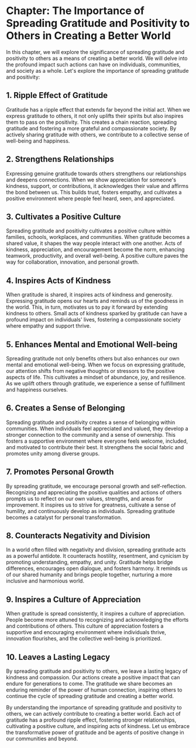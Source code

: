 Chapter: The Importance of Spreading Gratitude and Positivity to Others in Creating a Better World
==================================================================================================

In this chapter, we will explore the significance of spreading gratitude and positivity to others as a means of creating a better world. We will delve into the profound impact such actions can have on individuals, communities, and society as a whole. Let's explore the importance of spreading gratitude and positivity:

**1. Ripple Effect of Gratitude**
---------------------------------

Gratitude has a ripple effect that extends far beyond the initial act. When we express gratitude to others, it not only uplifts their spirits but also inspires them to pass on the positivity. This creates a chain reaction, spreading gratitude and fostering a more grateful and compassionate society. By actively sharing gratitude with others, we contribute to a collective sense of well-being and happiness.

**2. Strengthens Relationships**
--------------------------------

Expressing genuine gratitude towards others strengthens our relationships and deepens connections. When we show appreciation for someone's kindness, support, or contributions, it acknowledges their value and affirms the bond between us. This builds trust, fosters empathy, and cultivates a positive environment where people feel heard, seen, and appreciated.

**3. Cultivates a Positive Culture**
------------------------------------

Spreading gratitude and positivity cultivates a positive culture within families, schools, workplaces, and communities. When gratitude becomes a shared value, it shapes the way people interact with one another. Acts of kindness, appreciation, and encouragement become the norm, enhancing teamwork, productivity, and overall well-being. A positive culture paves the way for collaboration, innovation, and personal growth.

**4. Inspires Acts of Kindness**
--------------------------------

When gratitude is shared, it inspires acts of kindness and generosity. Expressing gratitude opens our hearts and reminds us of the goodness in the world. This, in turn, motivates us to pay it forward by extending kindness to others. Small acts of kindness sparked by gratitude can have a profound impact on individuals' lives, fostering a compassionate society where empathy and support thrive.

**5. Enhances Mental and Emotional Well-being**
-----------------------------------------------

Spreading gratitude not only benefits others but also enhances our own mental and emotional well-being. When we focus on expressing gratitude, our attention shifts from negative thoughts or stressors to the positive aspects of life. This cultivates a mindset of abundance, joy, and resilience. As we uplift others through gratitude, we experience a sense of fulfillment and happiness ourselves.

**6. Creates a Sense of Belonging**
-----------------------------------

Spreading gratitude and positivity creates a sense of belonging within communities. When individuals feel appreciated and valued, they develop a stronger connection to the community and a sense of ownership. This fosters a supportive environment where everyone feels welcome, included, and motivated to contribute their best. It strengthens the social fabric and promotes unity among diverse groups.

**7. Promotes Personal Growth**
-------------------------------

By spreading gratitude, we encourage personal growth and self-reflection. Recognizing and appreciating the positive qualities and actions of others prompts us to reflect on our own values, strengths, and areas for improvement. It inspires us to strive for greatness, cultivate a sense of humility, and continuously develop as individuals. Spreading gratitude becomes a catalyst for personal transformation.

**8. Counteracts Negativity and Division**
------------------------------------------

In a world often filled with negativity and division, spreading gratitude acts as a powerful antidote. It counteracts hostility, resentment, and cynicism by promoting understanding, empathy, and unity. Gratitude helps bridge differences, encourages open dialogue, and fosters harmony. It reminds us of our shared humanity and brings people together, nurturing a more inclusive and harmonious world.

**9. Inspires a Culture of Appreciation**
-----------------------------------------

When gratitude is spread consistently, it inspires a culture of appreciation. People become more attuned to recognizing and acknowledging the efforts and contributions of others. This culture of appreciation fosters a supportive and encouraging environment where individuals thrive, innovation flourishes, and the collective well-being is prioritized.

**10. Leaves a Lasting Legacy**
-------------------------------

By spreading gratitude and positivity to others, we leave a lasting legacy of kindness and compassion. Our actions create a positive impact that can endure for generations to come. The gratitude we share becomes an enduring reminder of the power of human connection, inspiring others to continue the cycle of spreading gratitude and creating a better world.

By understanding the importance of spreading gratitude and positivity to others, we can actively contribute to creating a better world. Each act of gratitude has a profound ripple effect, fostering stronger relationships, cultivating a positive culture, and inspiring acts of kindness. Let us embrace the transformative power of gratitude and be agents of positive change in our communities and beyond.
